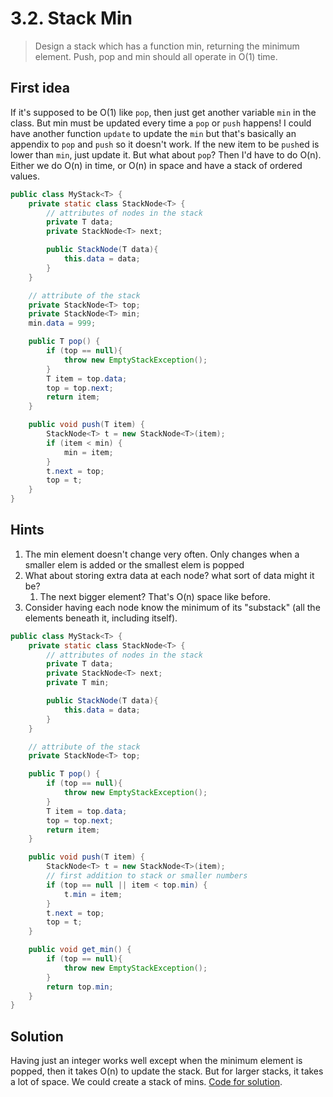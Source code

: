 # 3.2. Stack Min

> Design a stack which has a function min, returning the minimum element. Push, pop and min should all operate in O(1) time.

## First idea

If it's supposed to be O(1) like `pop`, then just get another variable `min` in the class. But min must be updated every time a `pop` or `push` happens! I could have another function `update` to update the `min` but that's basically an appendix to `pop` and `push` so it doesn't work. If the new item to be `push`ed is lower than `min`, just update it. But what about `pop`? Then I'd have to do O(n). Either we do O(n) in time, or O(n) in space and have a stack of ordered values.

```java
public class MyStack<T> {
    private static class StackNode<T> {
        // attributes of nodes in the stack
        private T data;
        private StackNode<T> next;

        public StackNode(T data){
            this.data = data;
        }
    }

    // attribute of the stack
    private StackNode<T> top;
    private StackNode<T> min;
    min.data = 999;

    public T pop() {
        if (top == null){
            throw new EmptyStackException();
        }
        T item = top.data;
        top = top.next;
        return item;
    }

    public void push(T item) {
        StackNode<T> t = new StackNode<T>(item);
        if (item < min) {
            min = item;
        }
        t.next = top;
        top = t;
    }
}
```

## Hints

1. The min element doesn't change very often. Only changes when a smaller elem is added or the smallest elem is popped
2. What about storing extra data at each node? what sort of data might it be?
   1. The next bigger element? That's O(n) space like before.
3. Consider having each node know the minimum of its "substack" (all the elements beneath it, including itself).

```java
public class MyStack<T> {
    private static class StackNode<T> {
        // attributes of nodes in the stack
        private T data;
        private StackNode<T> next;
        private T min;

        public StackNode(T data){
            this.data = data;
        }
    }

    // attribute of the stack
    private StackNode<T> top;

    public T pop() {
        if (top == null){
            throw new EmptyStackException();
        }
        T item = top.data;
        top = top.next;
        return item;
    }

    public void push(T item) {
        StackNode<T> t = new StackNode<T>(item);
        // first addition to stack or smaller numbers
        if (top == null || item < top.min) {
            t.min = item;
        }
        t.next = top;
        top = t;
    }

    public void get_min() {
        if (top == null){
            throw new EmptyStackException();
        }
        return top.min;
    }
}
```

## Solution

Having just an integer works well except when the minimum element is popped, then it takes O(n) to update the stack. But for larger stacks, it takes a lot of space. We could create a stack of mins. [Code for solution](https://github.com/careercup/CtCI-6th-Edition/tree/master/Java/Ch%2003.%20Stacks%20and%20Queues/Q3_02_Stack_Min).
